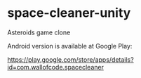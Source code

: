 # space-cleaner-unity
Asteroids game clone

Android version is available at Google Play:

https://play.google.com/store/apps/details?id=com.wallofcode.spacecleaner
